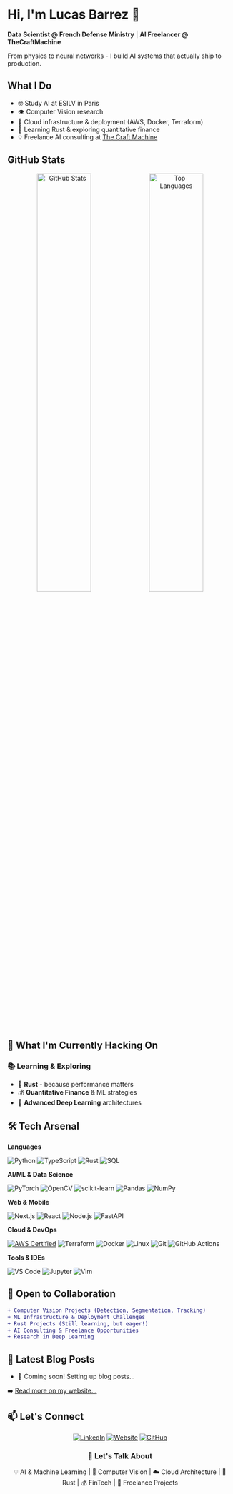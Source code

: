# Hi, I'm Lucas Barrez 👋

**Data Scientist @ French Defense Ministry** | **AI Freelancer @ TheCraftMachine**

From physics to neural networks - I build AI systems that actually ship to production.

## What I Do

- 🤓 Study AI at ESILV in Paris
- 👁️ Computer Vision research
- 🚀 Cloud infrastructure & deployment (AWS, Docker, Terraform)
- 🦀 Learning Rust & exploring quantitative finance
- 💡 Freelance AI consulting at [The Craft Machine](https://thecraftmachine.fr)

## GitHub Stats

<div align="center">
  <img width="49%" src="https://github-readme-stats.vercel.app/api?username=lucasbarrez&show_icons=true&theme=default&hide_border=true&count_private=true" alt="GitHub Stats"/>
  <img width="49%" src="https://github-readme-stats.vercel.app/api/top-langs/?username=lucasbarrez&layout=compact&theme=default&hide_border=true" alt="Top Languages"/>
</div>


## 🎯 What I'm Currently Hacking On

### 📚 Learning & Exploring
- 🦀 **Rust** - because performance matters
- 💰 **Quantitative Finance** & ML strategies
- 🧠 **Advanced Deep Learning** architectures

## 🛠️ Tech Arsenal

**Languages**

![Python](https://img.shields.io/badge/Python-3776AB?style=for-the-badge&logo=python&logoColor=white)
![TypeScript](https://img.shields.io/badge/TypeScript-007ACC?style=for-the-badge&logo=typescript&logoColor=white)
![Rust](https://img.shields.io/badge/Rust-000000?style=for-the-badge&logo=rust&logoColor=white)
![SQL](https://img.shields.io/badge/SQL-4479A1?style=for-the-badge&logo=postgresql&logoColor=white)

**AI/ML & Data Science**

![PyTorch](https://img.shields.io/badge/PyTorch-EE4C2C?style=for-the-badge&logo=pytorch&logoColor=white)
![OpenCV](https://img.shields.io/badge/OpenCV-5C3EE8?style=for-the-badge&logo=opencv&logoColor=white)
![scikit-learn](https://img.shields.io/badge/scikit--learn-F7931E?style=for-the-badge&logo=scikit-learn&logoColor=white)
![Pandas](https://img.shields.io/badge/Pandas-150458?style=for-the-badge&logo=pandas&logoColor=white)
![NumPy](https://img.shields.io/badge/NumPy-013243?style=for-the-badge&logo=numpy&logoColor=white)

**Web & Mobile**

![Next.js](https://img.shields.io/badge/Next.js-000000?style=for-the-badge&logo=nextdotjs&logoColor=white)
![React](https://img.shields.io/badge/React-61DAFB?style=for-the-badge&logo=react&logoColor=black)
![Node.js](https://img.shields.io/badge/Node.js-339933?style=for-the-badge&logo=nodedotjs&logoColor=white)
![FastAPI](https://img.shields.io/badge/FastAPI-009688?style=for-the-badge&logo=fastapi&logoColor=white)

**Cloud & DevOps**

[![AWS Certified](https://img.shields.io/badge/AWS-Certified_Solutions_Architect_associate-FF9900?style=for-the-badge&logo=amazon-aws&logoColor=white)](https://aws.amazon.com/certification/)
![Terraform](https://img.shields.io/badge/Terraform-7B42BC?style=for-the-badge&logo=terraform&logoColor=white)
![Docker](https://img.shields.io/badge/Docker-2496ED?style=for-the-badge&logo=docker&logoColor=white)
![Linux](https://img.shields.io/badge/Linux-FCC624?style=for-the-badge&logo=linux&logoColor=black)
![Git](https://img.shields.io/badge/Git-F05032?style=for-the-badge&logo=git&logoColor=white)
![GitHub Actions](https://img.shields.io/badge/GitHub_Actions-2088FF?style=for-the-badge&logo=github-actions&logoColor=white)

**Tools & IDEs**

![VS Code](https://img.shields.io/badge/VS_Code-007ACC?style=for-the-badge&logo=visual-studio-code&logoColor=white)
![Jupyter](https://img.shields.io/badge/Jupyter-F37626?style=for-the-badge&logo=jupyter&logoColor=white)
![Vim](https://img.shields.io/badge/Vim-019733?style=for-the-badge&logo=vim&logoColor=white)


## 💼 Open to Collaboration

<div align="">

```diff
+ Computer Vision Projects (Detection, Segmentation, Tracking)
+ ML Infrastructure & Deployment Challenges  
+ Rust Projects (Still learning, but eager!)
+ AI Consulting & Freelance Opportunities
+ Research in Deep Learning
```

</div>

## 📝 Latest Blog Posts

<!-- BLOG-POST-LIST:START -->
- 📌 Coming soon! Setting up blog posts...
<!-- BLOG-POST-LIST:END -->

➡️ [Read more on my website...]()

## 📫 Let's Connect

<div align="center">

[![LinkedIn](https://img.shields.io/badge/LinkedIn-0077B5?style=for-the-badge&logo=linkedin&logoColor=white)](https://www.linkedin.com/in/barrezlucas/)
[![Website](https://img.shields.io/badge/Website-FF7139?style=for-the-badge&logo=Firefox-Browser&logoColor=white)]()
[![GitHub](https://img.shields.io/badge/GitHub-100000?style=for-the-badge&logo=github&logoColor=white)](https://github.com/lucasbarrez)

### 💬 Let's Talk About

💡 AI & Machine Learning | 🔬 Computer Vision | ☁️ Cloud Architecture | 🦀 Rust | 💰 FinTech | 🎯 Freelance Projects

</div>

